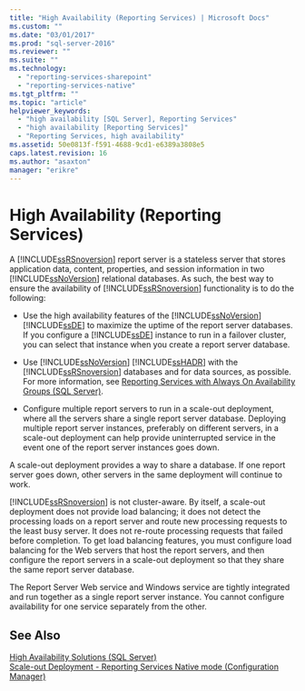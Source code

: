 ```yaml
---
title: "High Availability (Reporting Services) | Microsoft Docs"
ms.custom: ""
ms.date: "03/01/2017"
ms.prod: "sql-server-2016"
ms.reviewer: ""
ms.suite: ""
ms.technology: 
  - "reporting-services-sharepoint"
  - "reporting-services-native"
ms.tgt_pltfrm: ""
ms.topic: "article"
helpviewer_keywords: 
  - "high availability [SQL Server], Reporting Services"
  - "high availability [Reporting Services]"
  - "Reporting Services, high availability"
ms.assetid: 50e0813f-f591-4688-9cd1-e6389a3808e5
caps.latest.revision: 16
ms.author: "asaxton"
manager: "erikre"
---
```

# High Availability (Reporting Services)
  A [!INCLUDE[ssRSnoversion](../../../a9notintoc/includes/ssrsnoversion-md.md)] report server is a stateless server that stores application data, content, properties, and session information in two [!INCLUDE[ssNoVersion](../../../a9notintoc/includes/ssnoversion-md.md)] relational databases. As such, the best way to ensure the availability of [!INCLUDE[ssRSnoversion](../../../a9notintoc/includes/ssrsnoversion-md.md)] functionality is to do the following:  
  
-   Use the high availability features of the [!INCLUDE[ssNoVersion](../../../a9notintoc/includes/ssnoversion-md.md)] [!INCLUDE[ssDE](../../../a9notintoc/includes/ssde-md.md)] to maximize the uptime of the report server databases. If you configure a [!INCLUDE[ssDE](../../../a9notintoc/includes/ssde-md.md)] instance to run in a failover cluster, you can select that instance when you create a report server database.  
  
-   Use [!INCLUDE[ssNoVersion](../../../a9notintoc/includes/ssnoversion-md.md)] [!INCLUDE[ssHADR](../../../a9notintoc/includes/sshadr-md.md)] with the [!INCLUDE[ssRSnoversion](../../../a9notintoc/includes/ssrsnoversion-md.md)] databases and for data sources, as possible. For more information, see [Reporting Services with Always On Availability Groups &#40;SQL Server&#41;](../../../database-engine/availability-groups/windows/reporting-services-with-always-on-availability-groups-sql-server.md).  
  
-   Configure multiple report servers to run in a scale-out deployment, where all the servers share a single report server database. Deploying multiple report server instances, preferably on different servers, in a scale-out deployment can help provide uninterrupted service in the event one of the report server instances goes down.  
  
 A scale-out deployment provides a way to share a database. If one report server goes down, other servers in the same deployment will continue to work.  
  
 [!INCLUDE[ssRSnoversion](../../../a9notintoc/includes/ssrsnoversion-md.md)] is not cluster-aware. By itself, a scale-out deployment does not provide load balancing; it does not detect the processing loads on a report server and route new processing requests to the least busy server. It does not re-route processing requests that failed before completion. To get load balancing features, you must configure load balancing for the Web servers that host the report servers, and then configure the report servers in a scale-out deployment so that they share the same report server database.  
  
 The Report Server Web service and Windows service are tightly integrated and run together as a single report server instance. You cannot configure availability for one service separately from the other.  
  
## See Also  
 [High Availability Solutions &#40;SQL Server&#41;](../../../sql-server/failover-clusters/high-availability-solutions-sql-server.md)   
 [Scale-out Deployment  - Reporting Services Native mode &#40;Configuration Manager&#41;](../../../a9retired/scale-out-deployment-reporting-services-native-mode-configuration-manager.md)  
  
  